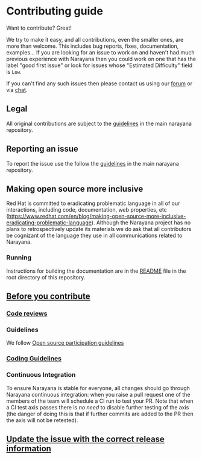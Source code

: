 # Contributing guide

Want to contribute? Great!

We try to make it easy, and all contributions, even the smaller ones, are more than welcome.
This includes bug reports, fixes, documentation, examples...
If you are looking for an issue to work on and haven't had much previous experience with Narayana then you could work on one that has the label "good first issue" or look for issues whose "Estimated Difficulty" field is `Low`.

If you can't find any such issues then please contact us using our [forum](https://groups.google.com/g/narayana-users) or via [chat](https://narayana.zulipchat.com/#).

## Legal

All original contributions are subject to the [guidelines](https://github.com/jbosstm/narayana/blob/main/CONTRIBUTING.md#legal) in the main narayana repository.

## Reporting an issue

To report the issue use the follow the [guidelines](https://github.com/jbosstm/narayana/blob/main/CONTRIBUTING.md#reporting-an-issue) in the main narayana repository.

## Making open source more inclusive

Red Hat is committed to eradicating problematic language in all of our interactions, including code, documentation, web properties, etc (https://www.redhat.com/en/blog/making-open-source-more-inclusive-eradicating-problematic-language). Although the Narayana project has no plans to retrospectively update its materials we do ask that all contributors be cognizant of the language they use in all communications related to Narayana.

### Running

Instructions for building the documentation are in the [README](README.md) file in the root directory of this repository.

## [Before you contribute](https://github.com/jbosstm/narayana/blob/main/CONTRIBUTING.md#before-you-contribute)

### [Code reviews](https://github.com/jbosstm/narayana/blob/main/CONTRIBUTING.md#code-reviews)

### Guidelines

We follow [Open source participation guidelines](https://www.redhat.com/en/resources/open-source-participation-guidelines-overview)

### [Coding Guidelines](https://github.com/jbosstm/narayana/blob/main/CONTRIBUTING.md#coding-guidelines)

### Continuous Integration

To ensure Narayana is stable for everyone, all changes should go through Narayana continuous integration: when you raise a pull request one of the members of the team will schedule a CI run to test your PR.
Note that when a CI test axis passes there is *no need* to disable further testing of the axis (the danger of doing this is that if further commits are added to the PR then the axis will not be retested).

## [Update the issue with the correct release information](https://github.com/jbosstm/narayana/blob/main/CONTRIBUTING.md#update-the-issue-with-the-correct-release-information)
